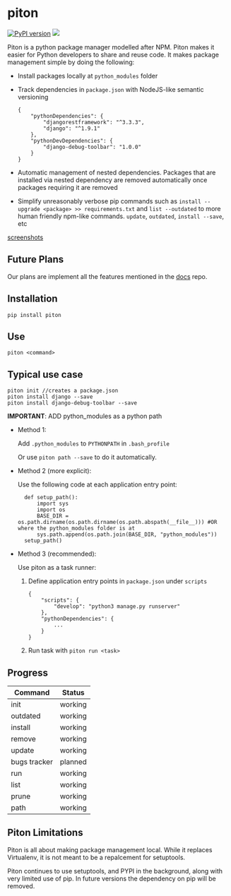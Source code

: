 # piton

[![PyPI version](https://badge.fury.io/py/piton.svg)](https://badge.fury.io/py/piton)
![](https://img.shields.io/badge/python-3.4%2C%203.5-blue.svg)

Piton is a python package manager modelled after NPM. Piton makes it easier for Python developers to share and reuse code. It makes package management simple by doing the following:

- Install packages locally at `python_modules` folder

- Track dependencies in `package.json` with NodeJS-like semantic versioning

	```
	{
		"pythonDependencies": {
			"djangorestframework": "^3.3.3",
			"django": "^1.9.1"
		},
		"pythonDevDependencies": {
			"django-debug-toolbar": "1.0.0"
		}
	}
	```

- Automatic management of nested dependencies. Packages that are installed via nested dependency are removed automatically once packages requiring it are removed

- Simplify unreasonably verbose pip commands such as `install --upgrade <package> >> requirements.txt` and `list --outdated` to more human friendly npm-like commands. `update`, `outdated`, `install --save`, etc

[screenshots](/assets/screenshots)

## Future Plans

Our plans are implement all the features mentioned in the [docs](https://github.com/piton-package-manager/docs) repo.

## Installation
```
pip install piton
```
## Use
```
piton <command>
```

## Typical use case

```
piton init //creates a package.json
piton install django --save
piton install django-debug-toolbar --save
```

**IMPORTANT**: ADD python_modules as a python path

- Method 1:

	Add `.python_modules` to `PYTHONPATH` in `.bash_profile`

	Or use `piton path --save` to do it automatically.

- Method 2 (more explicit):

	Use the following code at each application entry point:

		def setup_path():
			import sys
			import os
			BASE_DIR = os.path.dirname(os.path.dirname(os.path.abspath(__file__))) #OR where the python_modules folder is at
			sys.path.append(os.path.join(BASE_DIR, "python_modules"))
		setup_path()

- Method 3 (recommended):

	Use piton as a task runner:

	1. Define application entry points in `package.json` under `scripts`

		```
		{
			"scripts": {
				"develop": "python3 manage.py runserver"
			},
			"pythonDependencies": {
				...
			}
		}
		```

	2. Run task with `piton run <task>`

## Progress

| Command       | Status        |
| ------------- |:-------------:|
| init          | working       |
| outdated      | working       |
| install       | working       |
| remove        | working       |
| update        | working       |
| bugs tracker  | planned       |
| run           | working       |
| list          | working       |
| prune         | working       |
| path          | working       |

## Piton Limitations

Piton is all about making package management local. While it replaces Virtualenv, it is not meant to be a repalcement for setuptools.

Piton continues to use setuptools, and PYPI in the background, along with very limited use of pip. In future versions the dependency on pip will be removed.
